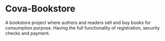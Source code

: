# Cova-Bookstore
A bookstore project where authors and readers sell and buy books for consumption purpose. Having the full functionality of registration, security checks and payment.
